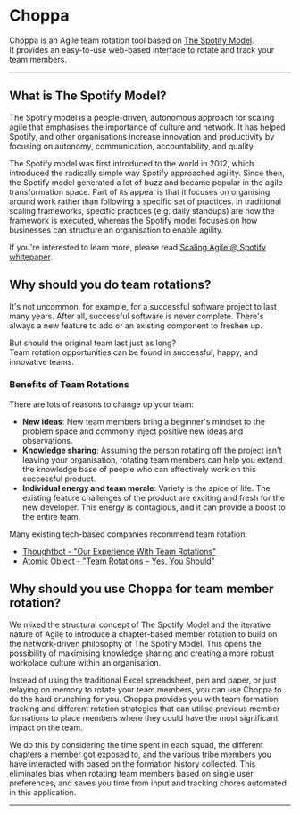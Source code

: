 # Choppa

Choppa is an Agile team rotation tool based on [The Spotify Model][1].  
It provides an easy-to-use web-based interface to rotate and track your team members.

---

## What is The Spotify Model?

The Spotify model is a people-driven, autonomous approach for scaling agile that emphasises the importance of culture and network. It has helped Spotify, and other organisations increase innovation and productivity by focusing on autonomy, communication, accountability, and quality.

The Spotify model was first introduced to the world in 2012, which introduced the radically simple way Spotify approached agility. Since then, the Spotify model generated a lot of buzz and became popular in the agile transformation space. Part of its appeal is that it focuses on organising around work rather than following a specific set of practices. In traditional scaling frameworks, specific practices (e.g. daily standups) are how the framework is executed, whereas the Spotify model focuses on how businesses can structure an organisation to enable agility.

If you're interested to learn more, please read [Scaling Agile @ Spotify whitepaper][2].

## Why should you do team rotations?

It's not uncommon, for example, for a successful software project to last many years. After all, successful software is never complete. There's always a new feature to add or an existing component to freshen up. 

But should the original team last just as long?  
Team rotation opportunities can be found in successful, happy, and innovative teams.

### Benefits of Team Rotations

There are lots of reasons to change up your team:

- **New ideas**: New team members bring a beginner's mindset to the problem space and commonly inject positive new ideas and observations.
- **Knowledge sharing**: Assuming the person rotating off the project isn't leaving your organisation, rotating team members can help you extend the knowledge base of people who can effectively work on this successful product.
- **Individual energy and team morale**: Variety is the spice of life. The existing feature challenges of the product are exciting and fresh for the new developer. This energy is contagious, and it can provide a boost to the entire team.

Many existing tech-based companies recommend team rotation:

- [Thoughtbot - "Our Experience With Team Rotations"][3]
- [Atomic Object - "Team Rotations – Yes, You Should"][4]

## Why should you use Choppa for team member rotation?

We mixed the structural concept of The Spotify Model and the iterative nature of Agile to introduce a chapter-based member rotation to build on the network-driven philosophy of The Spotify Model. This opens the possibility of maximising knowledge sharing and creating a more robust workplace culture within an organisation.

Instead of using the traditional Excel spreadsheet, pen and paper, or just relaying on memory to rotate your team members, you can use Choppa to do the hard crunching for you. Choppa provides you with team formation tracking and different rotation strategies that can utilise previous member formations to place members where they could have the most significant impact on the team.

We do this by considering the time spent in each squad, the different chapters a member got exposed to, and the various tribe members you have interacted with based on the formation history collected. This eliminates bias when rotating team members based on single user preferences, and saves you time from input and tracking chores automated in this application.

___

[1]: https://www.atlassian.com/agile/agile-at-scale/spotify
[2]: https://blog.crisp.se/wp-content/uploads/2012/11/SpotifyScaling.pdf
[3]: https://thoughtbot.com/blog/team-rotations
[4]: https://spin.atomicobject.com/2017/08/08/team-rotation-best-practices/
